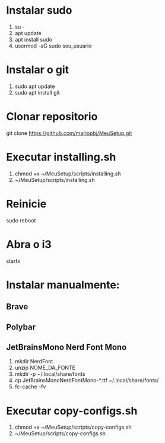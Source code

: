 # Instalar sudo
1. su -
2. apt update
3. apt install sudo
4. usermod -aG sudo seu_usuario

# Instalar o git
1. sudo apt update
2. sudo apt install git

# Clonar repositorio
git clone https://github.com/mariopbj/MeuSetup.git

# Executar installing.sh
1. chmod +x ~/MeuSetup/scripts/installing.sh
2. ~/MeuSetup/scripts/installing.sh

# Reinicie
sudo reboot

# Abra o i3
startx

# Instalar manualmente:

## Brave
## Polybar
## JetBrainsMono Nerd Font Mono
1. mkdir NerdFont
2. unzip NOME_DA_FONTE
3. mkdir -p ~/.local/share/fonts
4. cp JetBrainsMonoNerdFontMono-*.ttf ~/.local/share/fonts/
5. fc-cache -fv

# Executar copy-configs.sh
1. chmod +x ~/MeuSetup/scripts/copy-configs.sh
2. ~/MeuSetup/scripts/copy-configs.sh